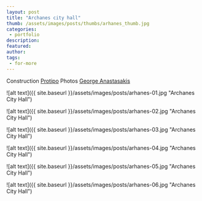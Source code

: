 ```yaml
---
layout: post
title: "Archanes city hall"
thumb: /assets/images/posts/thumbs/arhanes_thumb.jpg
categories:
 - portfolio
description:
featured:
author: 
tags:
 - for-more
---
```


<p class="credits">
    <span class="title">Construction</span>
        <span class="contributor"><a href="http://www.protipokat.gr/">Protipo</a></span>
    <span class="title">Photos</span>
        <span class="contributor"><a href="https://georgeanastasakis.com/">George Anastasakis</a></span>
</p>

![alt text]({{ site.baseurl }}/assets/images/posts/arhanes-01.jpg "Archanes City Hall")

![alt text]({{ site.baseurl }}/assets/images/posts/arhanes-02.jpg "Archanes City Hall")

![alt text]({{ site.baseurl }}/assets/images/posts/arhanes-03.jpg "Archanes City Hall")

![alt text]({{ site.baseurl }}/assets/images/posts/arhanes-04.jpg "Archanes City Hall")

![alt text]({{ site.baseurl }}/assets/images/posts/arhanes-05.jpg "Archanes City Hall")

![alt text]({{ site.baseurl }}/assets/images/posts/arhanes-06.jpg "Archanes City Hall")
